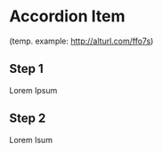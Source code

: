 Accordion Item
================================================
(temp. example: http://alturl.com/ffo7s)

Step 1
------
Lorem Ipsum

Step 2
------
Lorem Isum
